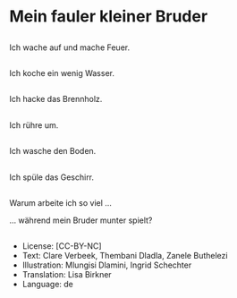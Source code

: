 # Mein fauler kleiner Bruder

##
Ich wache auf und mache Feuer.

##
Ich koche ein wenig Wasser.

##
Ich hacke das Brennholz.

##
Ich rühre um.

##
Ich wasche den Boden.

##
Ich spüle das Geschirr.

##
Warum arbeite ich so viel …

… während mein Bruder munter spielt?

##
* License: [CC-BY-NC]
* Text: Clare Verbeek, Thembani Dladla, Zanele Buthelezi
* Illustration: Mlungisi Dlamini, Ingrid Schechter
* Translation: Lisa Birkner
* Language: de
